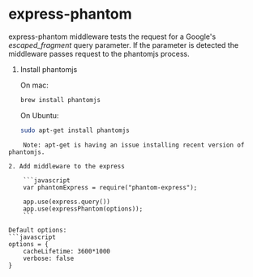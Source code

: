 express-phantom
===============

express-phantom middleware tests the request for a Google's _escaped_fragment_ query parameter. If the parameter is detected the middleware passes request to the phantomjs process.

1. Install phantomjs

	On mac:
	```sh
	brew install phantomjs 
	```

	On Ubuntu:
	```sh
	sudo apt-get install phantomjs
```
    Note: apt-get is having an issue installing recent version of phantomjs.

2. Add middleware to the express

	```javascript
	var phantomExpress = require("phantom-express");

	app.use(express.query())
	app.use(expressPhantom(options));
	```

Default options:
```javascript
options = {
    cacheLifetime: 3600*1000
    verbose: false
}
```
